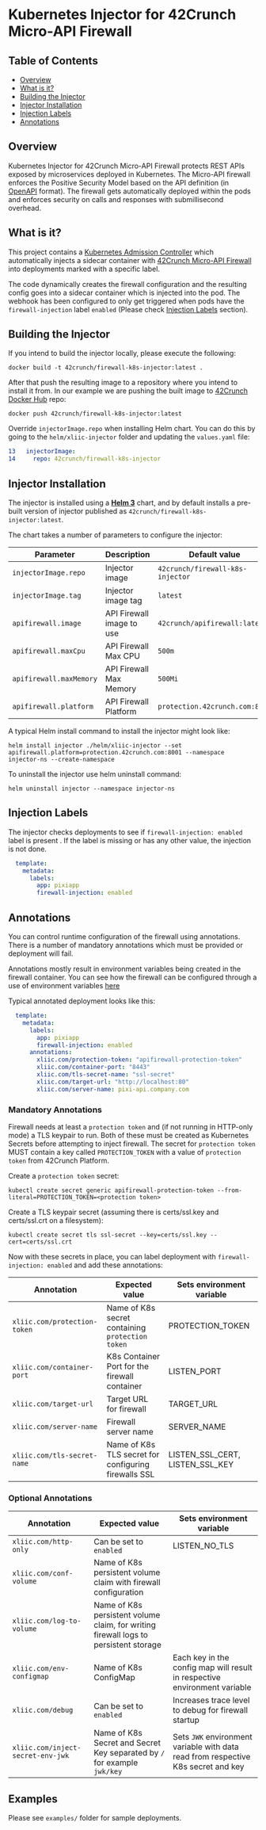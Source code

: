 # Kubernetes Injector for 42Crunch Micro-API Firewall

## Table of Contents

- [Overview](#overview)
- [What is it?](#what-is-it)
- [Building the Injector](#building-the-injector)
- [Injector Installation](#injector-installation)
- [Injection Labels](#injection-labels)
- [Annotations](#annotations)

## Overview

Kubernetes Injector for 42Crunch Micro-API Firewall protects REST APIs exposed by microservices deployed in Kubernetes. The Micro-API firewall enforces the Positive Security Model based on the API definition (in [OpenAPI](https://swagger.io/specification/) format). The firewall gets automatically deployed within the pods and enforces security on calls and responses with submillisecond overhead.

## What is it?

This project contains a [Kubernetes Admission Controller](https://kubernetes.io/docs/reference/access-authn-authz/admission-controllers/) which automatically injects a sidecar container with [42Crunch Micro-API Firewall](https://42crunch.com/micro-api-firewall-protection/) into deployments marked with a specific label.

The code dynamically creates the firewall configuration and the resulting config goes into a sidecar container which is injected into the pod. The webhook has been configured to only get triggered when pods have the `firewall-injection` label `enabled` (Please check [Injection Labels](#injection-labels) section).

## Building the Injector

If you intend to build the injector locally, please execute the following:

```shell
docker build -t 42crunch/firewall-k8s-injector:latest .
```

After that push the resulting image to a repository where you intend to install it from. In our example we are pushing the built image to [42Crunch Docker Hub](https://hub.docker.com/u/42crunch) repo:

```shell
docker push 42crunch/firewall-k8s-injector:latest
```

Override `injectorImage.repo` when installing Helm chart. You can do this by going to the `helm/xliic-injector` folder and updating the `values.yaml` file:

```yaml
13   injectorImage:
14     repo: 42crunch/firewall-k8s-injector
```

## Injector Installation

The injector is installed using a [**Helm 3**](https://helm.sh) chart, and by default installs a pre-built version of injector published as `42crunch/firewall-k8s-injector:latest`.

The chart takes a number of parameters to configure the injector:

| Parameter               | Description               | Default value                    |
| ----------------------- | ------------------------- | -------------------------------- |
| `injectorImage.repo`    | Injector image            | `42crunch/firewall-k8s-injector` |
| `injectorImage.tag`     | Injector image tag        | `latest`                         |
| `apifirewall.image`     | API Firewall image to use | `42crunch/apifirewall:latest`    |
| `apifirewall.maxCpu`    | API Firewall Max CPU      | `500m`                           |
| `apifirewall.maxMemory` | API Firewall Max Memory   | `500Mi`                          |
| `apifirewall.platform`  | API Firewall Platform     | `protection.42crunch.com:8001`   |

A typical Helm install command to install the injector might look like:

    helm install injector ./helm/xliic-injector --set apifirewall.platform=protection.42crunch.com:8001 --namespace injector-ns --create-namespace

To uninstall the injector use helm uninstall command:

    helm uninstall injector --namespace injector-ns

## Injection Labels

The injector checks deployments to see if `firewall-injection: enabled` label is present . If the label is missing or has any other value, the injection is not done.

```YAML
  template:
    metadata:
      labels:
        app: pixiapp
        firewall-injection: enabled
```

## Annotations

You can control runtime configuration of the firewall using annotations. There is a number of mandatory annotations which must be provided or deployment will fail.

Annotations mostly result in environment variables being created in the firewall container. You can see how the firewall can be configured through a use of environment variables [here](https://docs.42crunch.com/latest/content/extras/api_firewall_variables.htm)

Typical annotated deployment looks like this:

```YAML
  template:
    metadata:
      labels:
        app: pixiapp
        firewall-injection: enabled
      annotations:
        xliic.com/protection-token: "apifirewall-protection-token"
        xliic.com/container-port: "8443"
        xliic.com/tls-secret-name: "ssl-secret"
        xliic.com/target-url: "http://localhost:80"
        xliic.com/server-name: pixi-api.company.com
```

### Mandatory Annotations

Firewall needs at least a `protection token` and (if not running in HTTP-only mode) a TLS keypair to run. Both of these must be created as Kubernetes Secrets before attempting to inject firewall. The secret for `protection token` MUST contain a key called `PROTECTION_TOKEN` with a value of `protection token` from 42Crunch Platform.

Create a `protection token` secret:

    kubectl create secret generic apifirewall-protection-token --from-literal=PROTECTION_TOKEN=<protection token>

Create a TLS keypair secret (assuming there is certs/ssl.key and certs/ssl.crt on a filesystem):

    kubectl create secret tls ssl-secret --key=certs/ssl.key --cert=certs/ssl.crt

Now with these secrets in place, you can label deployment with `firewall-injection: enabled` and add these annotations:

| Annotation                   | Expected value                                       | Sets environment variable       |
| ---------------------------- | ---------------------------------------------------- | ------------------------------- |
| `xliic.com/protection-token` | Name of K8s secret containing `protection token`     | PROTECTION_TOKEN                |
| `xliic.com/container-port`   | K8s Container Port for the firewall container        | LISTEN_PORT                     |
| `xliic.com/target-url`       | Target URL for firewall                              | TARGET_URL                      |
| `xliic.com/server-name`      | Firewall server name                                 | SERVER_NAME                     |
| `xliic.com/tls-secret-name`  | Name of K8s TLS secret for configuring firewalls SSL | LISTEN_SSL_CERT, LISTEN_SSL_KEY |

### Optional Annotations

| Annotation                        | Expected value                                                                       | Sets environment variable                                                         |
| --------------------------------- | ------------------------------------------------------------------------------------ | --------------------------------------------------------------------------------- |
| `xliic.com/http-only`             | Can be set to `enabled`                                                              | LISTEN_NO_TLS                                                                     |
| `xliic.com/conf-volume`           | Name of K8s persistent volume claim with firewall configuration                      |
| `xliic.com/log-to-volume`         | Name of K8s persistent volume claim, for writing firewall logs to persistent storage |                                                                                   |
| `xliic.com/env-configmap`         | Name of K8s ConfigMap                                                                | Each key in the config map will result in respective environment variable         |
| `xliic.com/debug`                 | Can be set to `enabled`                                                              | Increases trace level to debug for firewall startup                               |
| `xliic.com/inject-secret-env-jwk` | Name of K8s Secret and Secret Key separated by `/` for example `jwk/key`             | Sets `JWK` environment variable with data read from respective K8s secret and key |

## Examples

Please see `examples/` folder for sample deployments.

